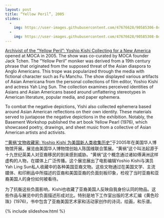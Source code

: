 ```yaml
---
layout: post
title: “Yellow Peril”, 2005
slides:
  -
    img: https://user-images.githubusercontent.com/47676628/90585306-8c1ec600-e1a2-11ea-9e2d-7ad69e590447.jpg
  -
    img: https://user-images.githubusercontent.com/47676628/90585308-8de88980-e1a2-11ea-8101-6ed6858ace5c.jpg
---
```


[Archivist of the “Yellow Peril”: Yoshio Kishi Collecting for a New America](https://www.nytimes.com/2005/05/01/nyregion/thecity/in-a-west-side-apartment-a-world.html) opened at MOCA in 2005. The show was co-curated by MOCA founder Jack Tchen. The “Yellow Peril” moniker was derived from a 19th century phrase that originated from the supposed threat of the Asian diaspora to Anglo Americans. This trope was popularized through the media with fictional character such as Fu Manchu.  The show displayed various artifacts of Asian Americana from the personal collections of film editor, Yoshio Kishi and actress Yah Ling Sun. The collection examines perceived identities of Asians and Asian Americans based around unflattering stereotypes in American literature, popular media, and paper ephemera.  

To combat the negative depictions, Yishi also collected ephemera based around Asian American reflections on their own identity. These materials served to juxtapose the negative depictions in the exhibition. Notably, the Basement Workshop published the art book Yellow Pearl (1976), which showcased poetry, drawings, and sheet music from a collective of Asian American artists and activists.  

[“‘黄祸’文物收藏家: Yoshio Kishi 为美国新人类收集历史”](https://www.nytimes.com/2005/05/01/nyregion/thecity/in-a-west-side-apartment-a-world.html)于2005年在美国华人博物馆开展。展览由美国华人博物馆创始人陈国维联合策展。“黄祸”这个叫法起源于十九世纪英美人对亚裔移民的到来感到威胁。“黄祸”这个概念通过诸如傅满洲这样虚构的人物，在媒体上广泛传播。这个展览展出了电影编辑Yoshio Kishi与演员Yah Ling Sun私人收藏中的各种美国亚裔文物。这些文物通过在美国文学、主流媒体、和印刷品中所描述的亚裔和美国亚裔的负面刻板印象，检视了当时亚裔和亚裔美国人的身份如何被看待。
  
为了抗衡这些负面影响，Kishi也收藏了亚裔美国人反映自我身份认同的物品。这些作品与展览中的负面描述形成对比。特别是地下工作室出版的艺术汇编《黄色珍珠》(1976)，书中包含了亚裔美国艺术家和活动家创作的诗词，绘画，和乐谱。

{% include slideshow.html %}
